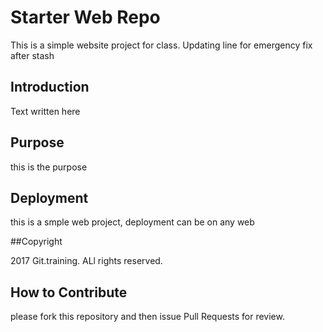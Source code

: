 # Starter Web Repo
This is a simple website project for class. Updating line for emergency fix after stash
## Introduction
Text written here
## Purpose
this is the purpose
## Deployment

this is a smple web project, deployment can be on any web

##Copyright

2017 Git.training. ALl rights reserved.

## How to Contribute
please fork this repository and then issue Pull Requests for review.
